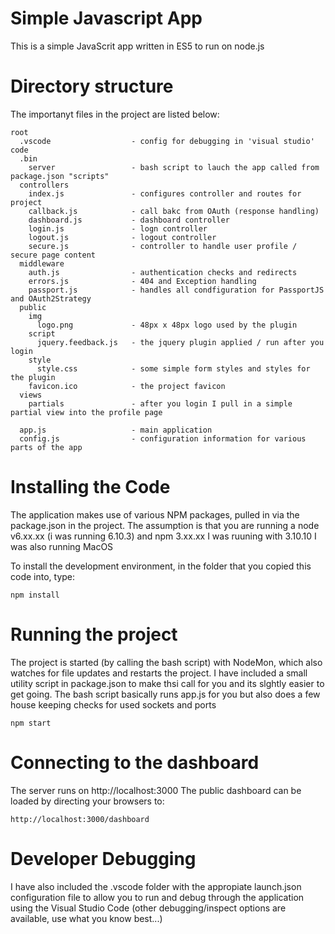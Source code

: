 Simple Javascript App
=====================

This is a simple JavaScrit app written in ES5 to run on node.js

Directory structure
===================
The importanyt files in the project are listed below:

```
root
  .vscode                  - config for debugging in 'visual studio' code
  .bin
    server                 - bash script to lauch the app called from package.json "scripts"
  controllers
    index.js               - configures controller and routes for project
    callback.js            - call bakc from OAuth (response handling)
    dashboard.js           - dashboard controller
    login.js               - logn controller
    logout.js              - logout controller
    secure.js              - controller to handle user profile / secure page content
  middleware
    auth.js                - authentication checks and redirects
    errors.js              - 404 and Exception handling
    passport.js            - handles all condfiguration for PassportJS and OAuth2Strategy
  public
    img
      logo.png             - 48px x 48px logo used by the plugin
    script
      jquery.feedback.js   - the jquery plugin applied / run after you login
    style
      style.css            - some simple form styles and styles for the plugin
    favicon.ico            - the project favicon
  views
    partials               - after you login I pull in a simple partial view into the profile page

  app.js                   - main application
  config.js                - configuration information for various parts of the app
```

Installing the Code
===================
The application makes use of various NPM packages, pulled in via the package.json in the project.
The assumption is that you are running a node v6.xx.xx (i was running 6.10.3) and npm 3.xx.xx
I was ruuning with 3.10.10
I was also running MacOS

To install the development environment, in the folder that you copied this code into, type:
```
npm install
```

Running the project
================================================
The project is started (by calling the bash script) with NodeMon, which also watches for file updates and restarts the project.
I have included a small utility script in package.json to make thsi call for you and its slghtly easier to get going.
The bash script basically runs app.js for you but also does a few house keeping checks for used sockets and ports

```
npm start
```


Connecting to the dashboard
===========================
The server runs on http://localhost:3000
The public dashboard can be loaded by directing your browsers to:

```
http://localhost:3000/dashboard
```

Developer Debugging
===================
I have also included the .vscode folder with the appropiate launch.json configuration
file to allow you to run and debug through the application using the Visual Studio Code
(other debugging/inspect options are available, use what you know best...)
